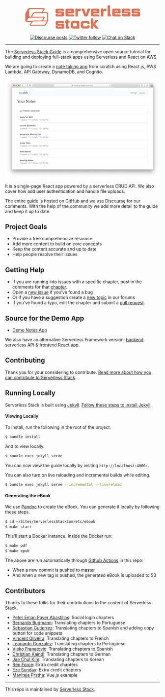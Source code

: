 <p align="center">
  <a href="https://serverless-stack.com/">
    <img alt="Serverless Stack" src="https://github.com/AnomalyInnovations/serverless-stack-com/raw/master/assets/logo-large.png" width="377" />
  </a>
</p>

<p align="center">
  <a href="https://discourse.serverless-stack.com"><img alt="Discourse posts" src="https://img.shields.io/discourse/https/discourse.serverless-stack.com/posts.svg?style=for-the-badge" /></a>
  <a href="https://twitter.com/ServerlessStack"><img alt="Twitter follow" src="https://img.shields.io/twitter/follow/serverlessstack.svg?label=twitter&style=for-the-badge" /></a>
  <a href="https://launchpass.com/serverless-stack"><img alt="Chat on Slack" src="https://img.shields.io/badge/CHAT-ON%20SLACK-brightgreen?style=for-the-badge" /></a>
</p>

------------------------------------------------------------------------------------

The [Serverless Stack Guide](https://serverless-stack.com/#guide) is a comprehensive open source tutorial for building and deploying full-stack apps using Serverless and React on AWS.

We are going to create a [note taking app](https://demo.serverless-stack.com) from scratch using React.js, AWS Lambda, API Gateway, DynamoDB, and Cognito.

![Demo App](assets/completed-app-desktop.png)

It is a single-page React app powered by a serverless CRUD API. We also cover how add user authentication and handle file uploads.

The entire guide is hosted on GitHub and we use [Discourse][Discourse] for our comments. With the help of the community we add more detail to the guide and keep it up to date.

## Project Goals

- Provide a free comprehensive resource
- Add more content to build on core concepts
- Keep the content accurate and up to date
- Help people resolve their issues

## Getting Help

- If you are running into issues with a specific chapter, post in the comments for that [chapter][Discourse].
- Open a [new issue](../../issues/new) if you've found a bug
- Or if you have a suggestion create a [new topic][Discourse] in our forums
- If you've found a typo, edit the chapter and submit a [pull request][PR].

## Source for the Demo App

- [Demo Notes App](https://github.com/serverless-stack/demo-notes-app)

We also have an alternative Serverless Framework version: [backend serverless API](https://github.com/AnomalyInnovations/serverless-stack-demo-api) & [frontend React app](https://github.com/AnomalyInnovations/serverless-stack-demo-client).

## Contributing

Thank you for your considering to contribute. [Read more about how you can contribute to Serverless Stack][Contributing].

## Running Locally

Serverless Stack is built using [Jekyll](https://jekyllrb.com). [Follow these steps to install Jekyll](https://jekyllrb.com/docs/installation/).

#### Viewing Locally

To install, run the following in the root of the project.

``` bash
$ bundle install
```

And to view locally.

``` bash
$ bundle exec jekyll serve
```

You can now view the guide locally by visiting `http://localhost:4000/`.

You can also turn on live reloading and incremental builds while editing.

``` bash
$ bundle exec jekyll serve --incremental --livereload
```

#### Generating the eBook

We use [Pandoc](https://pandoc.org) to create the eBook. You can generate it locally by following these steps.

``` bash
$ cd ~/Sites/ServerlessStackCom/etc/ebook
$ make start
```

This'll start a Docker instance. Inside the Docker run:

``` bash
$ make pdf
$ make epub
```

The above are run automatically through [Github Actions](https://github.com/AnomalyInnovations/serverless-stack-com/actions) in this repo:

- When a new commit is pushed to master
- And when a new tag is pushed, the generated eBook is uploaded to S3

<!--
## Sponsors

[**Sponsor Serverless Stack on GitHub**](https://github.com/sponsors/jayair) if you've found this guide useful or would like to be an official supporter. [A big thanks to our supporters](https://serverless-stack.com/sponsors.html)!
-->

## Contributors

Thanks to these folks for their contributions to the content of Serverless Stack.

- [Peter Eman Paver Abastillas](https://github.com/jatazoulja): Social login chapters
- [Bernardo Bugmann](https://github.com/bernardobugmann): Translating chapters to Portuguese
- [Sebastian Gutierrez](https://github.com/pepas24): Translating chapters to Spanish and adding copy button for code snippets
- [Vincent Oliveira](https://github.com/vincentoliveira): Translating chapters to French
- [Leonardo Gonzalez](https://github.com/leogonzalez): Translating chapters to Portuguese
- [Vieko Franetovic](https://github.com/vieko): Translating chapters to Spanish
- [Christian Kaindl](https://github.com/christiankaindl): Translating chapters to German
- [Jae Chul Kim](https://github.com/bsg-bob): Translating chapters to Korean
- [Ben Force](https://twitter.com/theBenForce): Extra credit chapters
- [Eze Sunday](https://twitter.com/ezesundayeze): Extra credit chapters
- [Maniteja Pratha](https://twitter.com/PrataManitej): Vue.js example

---

This repo is maintained by [Serverless Stack](https://serverless-stack.com).


[Slack]: https://launchpass.com/serverless-stack
[Discourse]: https://discourse.serverless-stack.com
[Contributing]: CONTRIBUTING.md
[PR]: ../../compare
